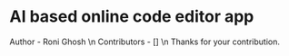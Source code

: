 # AI based online code editor app
Author - Roni Ghosh \n
Contributors - [] \n
Thanks for your contribution.

